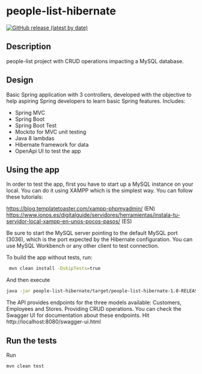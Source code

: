 # people-list-hibernate 
[![GitHub release (latest by date)](https://img.shields.io/github/v/release/mauroalfaro/people-list-hibernate)](https://github.com/mauroalfaro/people-list-hibernate/releases/tag/1.0)

## Description
people-list project with CRUD operations impacting a MySQL database.

## Design
Basic Spring application with 3 controllers, developed with the objective to help aspiring Spring developers to learn basic Spring features.
Includes:
- Spring MVC
- Spring Boot
- Spring Boot Test
- Mockito for MVC unit testing
- Java 8 lambdas
- Hibernate framework for data 
- OpenApi UI to test the app

## Using the app
In order to test the app, first you have to start up a MySQL instance on your local. You can do it using XAMPP which is the simplest way. You can follow these tutorials:

https://blog.templatetoaster.com/xampp-phpmyadmin/ (EN)
https://www.ionos.es/digitalguide/servidores/herramientas/instala-tu-servidor-local-xampp-en-unos-pocos-pasos/ (ES)

Be sure to start the MySQL server pointing to the default MySQL port (3036), which is the port expected by the Hibernate configuration. You can use MySQL Workbench or any other client to test connection.

To build the app without tests, run:

```bash
 mvn clean install -DskipTests=true
```

And then execute
```bash
java -jar people-list-hibernate/target/people-list-hibernate-1.0-RELEASE.jar
```

The API provides endpoints for the three models available: Customers, Employees and Stores. Providing CRUD operations.
You can check the Swagger UI for documentation about these endpoints. Hit http://localhost:8080/swagger-ui.html

## Run the tests
Run
```bash
mvn clean test
```
